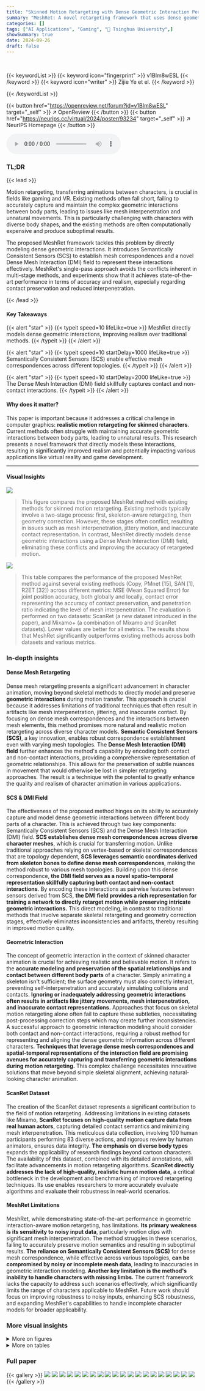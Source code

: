 ```yaml
---
title: "Skinned Motion Retargeting with Dense Geometric Interaction Perception"
summary: "MeshRet: A novel retargeting framework that uses dense geometric interaction modeling for realistic, artifact-free skinned character animation."
categories: []
tags: ["AI Applications", "Gaming", "🏢 Tsinghua University",]
showSummary: true
date: 2024-09-26
draft: false
---
```


<br>

{{< keywordList >}}
{{< keyword icon="fingerprint" >}} v1BIm8wESL {{< /keyword >}}
{{< keyword icon="writer" >}} Zijie Ye et el. {{< /keyword >}}
 
{{< /keywordList >}}

{{< button href="https://openreview.net/forum?id=v1BIm8wESL" target="_self" >}}
↗ OpenReview
{{< /button >}}
{{< button href="https://neurips.cc/virtual/2024/poster/93234" target="_self" >}}
↗ NeurIPS Homepage
{{< /button >}}


<audio controls>
    <source src="https://ai-paper-reviewer.com/v1BIm8wESL/podcast.wav" type="audio/wav">
    Your browser does not support the audio element.
</audio>


### TL;DR


{{< lead >}}

Motion retargeting, transferring animations between characters, is crucial in fields like gaming and VR.  Existing methods often fall short, failing to accurately capture and maintain the complex geometric interactions between body parts, leading to issues like mesh interpenetration and unnatural movements.  This is particularly challenging with characters with diverse body shapes, and the existing methods are often computationally expensive and produce suboptimal results.

The proposed MeshRet framework tackles this problem by directly modeling dense geometric interactions.  It introduces Semantically Consistent Sensors (SCS) to establish mesh correspondences and a novel Dense Mesh Interaction (DMI) field to represent these interactions effectively.  MeshRet's single-pass approach avoids the conflicts inherent in multi-stage methods, and experiments show that it achieves state-of-the-art performance in terms of accuracy and realism, especially regarding contact preservation and reduced interpenetration.

{{< /lead >}}


#### Key Takeaways

{{< alert "star" >}}
{{< typeit speed=10 lifeLike=true >}} MeshRet directly models dense geometric interactions, improving realism over traditional methods. {{< /typeit >}}
{{< /alert >}}

{{< alert "star" >}}
{{< typeit speed=10 startDelay=1000 lifeLike=true >}} Semantically Consistent Sensors (SCS) enable effective mesh correspondences across different topologies. {{< /typeit >}}
{{< /alert >}}

{{< alert "star" >}}
{{< typeit speed=10 startDelay=2000 lifeLike=true >}} The Dense Mesh Interaction (DMI) field skillfully captures contact and non-contact interactions. {{< /typeit >}}
{{< /alert >}}

#### Why does it matter?
This paper is important because it addresses a critical challenge in computer graphics: **realistic motion retargeting for skinned characters**.  Current methods often struggle with maintaining accurate geometric interactions between body parts, leading to unnatural results. This research presents a novel framework that directly models these interactions, resulting in significantly improved realism and potentially impacting various applications like virtual reality and game development.

------
#### Visual Insights



![](https://ai-paper-reviewer.com/v1BIm8wESL/figures_2_1.jpg)

> This figure compares the proposed MeshRet method with existing methods for skinned motion retargeting. Existing methods typically involve a two-stage process: first, skeleton-aware retargeting, then geometry correction.  However, these stages often conflict, resulting in issues such as mesh interpenetration, jittery motion, and inaccurate contact representation. In contrast, MeshRet directly models dense geometric interactions using a Dense Mesh Interaction (DMI) field, eliminating these conflicts and improving the accuracy of retargeted motion.





![](https://ai-paper-reviewer.com/v1BIm8wESL/tables_7_1.jpg)

> This table compares the performance of the proposed MeshRet method against several existing methods (Copy, PMnet [15], SAN [1], R2ET [32]) across different metrics: MSE (Mean Squared Error) for joint position accuracy, both globally and locally, contact error representing the accuracy of contact preservation, and penetration ratio indicating the level of mesh interpenetration.  The evaluation is performed on two datasets: ScanRet (a new dataset introduced in the paper), and Mixamo+ (a combination of Mixamo and ScanRet datasets). Lower values are better for all metrics.  The results show that MeshRet significantly outperforms existing methods across both datasets and various metrics.





### In-depth insights


#### Dense Mesh Retargeting
Dense mesh retargeting presents a significant advancement in character animation, moving beyond skeletal methods to directly model and preserve **geometric interactions** during motion transfer. This approach is crucial because it addresses limitations of traditional techniques that often result in artifacts like mesh interpenetration, jittering, and inaccurate contact.  By focusing on dense mesh correspondences and the interactions between mesh elements, this method promises more natural and realistic motion retargeting across diverse character models.  **Semantic Consistent Sensors (SCS)**, a key innovation, enables robust correspondence establishment even with varying mesh topologies.  The **Dense Mesh Interaction (DMI) field** further enhances the method's capability by encoding both contact and non-contact interactions, providing a comprehensive representation of geometric relationships.  This allows for the preservation of subtle nuances in movement that would otherwise be lost in simpler retargeting approaches. The result is a technique with the potential to greatly enhance the quality and realism of character animation in various applications.

#### SCS & DMI Field
The effectiveness of the proposed method hinges on its ability to accurately capture and model dense geometric interactions between different body parts of a character.  This is achieved through two key components: Semantically Consistent Sensors (SCS) and the Dense Mesh Interaction (DMI) field.  **SCS establishes dense mesh correspondences across diverse character meshes**, which is crucial for transferring motion.  Unlike traditional approaches relying on vertex-based or skeletal correspondences that are topology dependent, **SCS leverages semantic coordinates derived from skeleton bones to define dense mesh correspondences**, making the method robust to various mesh topologies.  Building upon this dense correspondence, **the DMI field serves as a novel spatio-temporal representation skillfully capturing both contact and non-contact interactions**.  By encoding these interactions as pairwise features between sensors derived from SCS, **the DMI field provides a rich representation for training a network to directly retarget motion while preserving intricate geometric interactions.** This direct modeling, in contrast to traditional methods that involve separate skeletal retargeting and geometry correction stages, effectively eliminates inconsistencies and artifacts, thereby resulting in improved motion quality.

#### Geometric Interaction
The concept of geometric interaction in the context of skinned character animation is crucial for achieving realistic and believable motion.  It refers to the **accurate modeling and preservation of the spatial relationships and contact between different body parts** of a character.  Simply animating a skeleton isn't sufficient;  the surface geometry must also correctly interact, preventing self-interpenetration and accurately simulating collisions and contacts.  **Ignoring or inadequately addressing geometric interactions often results in artifacts like jittery movements, mesh interpenetration, and inaccurate contact representations.**  Approaches that focus on skeletal motion retargeting alone often fail to capture these subtleties, necessitating post-processing correction steps which may create further inconsistencies.  A successful approach to geometric interaction modeling should consider both contact and non-contact interactions,  requiring a robust method for representing and aligning the dense geometric information across different characters.  **Techniques that leverage dense mesh correspondences and spatial-temporal representations of the interaction field are promising avenues for accurately capturing and transferring geometric interactions during motion retargeting.**  This complex challenge necessitates innovative solutions that move beyond simple skeletal alignment, achieving natural-looking character animation.

#### ScanRet Dataset
The creation of the ScanRet dataset represents a significant contribution to the field of motion retargeting.  Addressing limitations in existing datasets like Mixamo, **ScanRet focuses on high-quality motion capture data from real human actors**, capturing detailed contact semantics and minimizing mesh interpenetration. This meticulous data collection, involving 100 human participants performing 83 diverse actions, and rigorous review by human animators, ensures data integrity.  **The emphasis on diverse body types** expands the applicability of research findings beyond cartoon characters.  The availability of this dataset, combined with its detailed annotations, will facilitate advancements in motion retargeting algorithms. **ScanRet directly addresses the lack of high-quality, realistic human motion data**, a critical bottleneck in the development and benchmarking of improved retargeting techniques.  Its use enables researchers to more accurately evaluate algorithms and evaluate their robustness in real-world scenarios.

#### MeshRet Limitations
MeshRet, while demonstrating state-of-the-art performance in geometric interaction-aware motion retargeting, has limitations.  **Its primary weakness is its sensitivity to noisy input data**, particularly motion clips with significant mesh interpenetration.  The method struggles in these scenarios, failing to accurately preserve motion semantics and resulting in suboptimal results.  **The reliance on Semantically Consistent Sensors (SCS)** for dense mesh correspondence, while effective across various topologies, **can be compromised by noisy or incomplete mesh data**, leading to inaccuracies in geometric interaction modeling.  **Another key limitation is the method's inability to handle characters with missing limbs.**  The current framework lacks the capacity to address such scenarios effectively, which significantly limits the range of characters applicable to MeshRet. Future work should focus on improving robustness to noisy inputs, enhancing SCS robustness, and expanding MeshRet's capabilities to handle incomplete character models for broader applicability.


### More visual insights

<details>
<summary>More on figures
</summary>


![](https://ai-paper-reviewer.com/v1BIm8wESL/figures_3_1.jpg)

> This figure illustrates the MeshRet framework, which processes source motion and geometry to generate target motion.  It highlights the key stages: extracting the Dense Mesh Interaction (DMI) field from source motion data using sensor kinematics and feature selection, encoding both the DMI and geometric features, decoding to obtain target motion, and ensuring consistency between the source and target DMI fields. This approach directly models geometric interactions, unlike previous methods.


![](https://ai-paper-reviewer.com/v1BIm8wESL/figures_4_1.jpg)

> This figure illustrates two key aspects of the MeshRet framework. The left panel demonstrates how sensor features are derived from semantic coordinates, combining bone index, ray origin, and ray direction to create a representation that encapsulates both location and tangent space information. The right panel visually depicts the dense mesh interaction (DMI) field, showing how it captures both contact and non-contact interactions between different body parts.  The use of yellow and blue points to illustrate contact and non-contact is clearly shown.


![](https://ai-paper-reviewer.com/v1BIm8wESL/figures_7_1.jpg)

> This figure compares the results of the proposed MeshRet method with several baseline methods for skinned motion retargeting. It visually demonstrates the superior performance of MeshRet in terms of maintaining precise contact between body parts and minimizing geometric artifacts such as mesh interpenetration and jittering. The figure showcases several motion sequences with different characters and highlights areas where the baseline methods fail to accurately preserve contact and introduce undesirable artifacts, while MeshRet successfully handles these challenges.


![](https://ai-paper-reviewer.com/v1BIm8wESL/figures_8_1.jpg)

> This figure compares the proposed MeshRet method with existing methods for skinned motion retargeting. Existing methods often separate skeleton-aware retargeting from geometry correction, leading to issues such as jittery motion, mesh interpenetration, and contact mismatches.  MeshRet, in contrast, directly models dense geometric interactions using a DMI field, resulting in more accurate and natural-looking animations.


![](https://ai-paper-reviewer.com/v1BIm8wESL/figures_12_1.jpg)

> This figure compares the Mixamo and ScanRet datasets. The left panel shows that the Mixamo dataset does not always show characters maintaining correct hand contact during clapping actions, even when the characters have varying body types. The right panel shows that the ScanRet dataset shows characters of diverse body types consistently maintaining correct hand contact during clapping actions. This highlights one of the key differences between the two datasets and underscores the improved quality of the ScanRet dataset for motion retargeting.


![](https://ai-paper-reviewer.com/v1BIm8wESL/figures_14_1.jpg)

> The figure compares the proposed MeshRet method with existing methods for skinned motion retargeting.  Existing methods often separate skeletal retargeting and geometry correction, leading to problems like jittering, mesh interpenetration, and inaccurate contact. MeshRet, on the other hand, directly models dense geometric interactions using a DMI field, resulting in more natural and accurate retargeting.


![](https://ai-paper-reviewer.com/v1BIm8wESL/figures_15_1.jpg)

> This figure compares the proposed MeshRet method with existing methods for skinned motion retargeting.  Existing methods often use a two-stage process (skeleton retargeting followed by geometry correction) that leads to problems like jittering, mesh interpenetration, and inaccurate contact representation. MeshRet, in contrast, directly models dense geometric interactions using a DMI (Dense Mesh Interaction) field, leading to more accurate and natural results.


![](https://ai-paper-reviewer.com/v1BIm8wESL/figures_15_2.jpg)

> This figure compares the results of the proposed MeshRet method with several baseline methods for skinned motion retargeting. The comparison is qualitative and shows the effectiveness of MeshRet in terms of preserving precise contact and minimizing geometric interpenetration.  The images display several different characters performing the same action;  MeshRet produces more realistic results with proper contact and avoidance of mesh artifacts compared to the other methods.


![](https://ai-paper-reviewer.com/v1BIm8wESL/figures_17_1.jpg)

> This figure shows a qualitative comparison of the results obtained using different ratios of proximal sensor pairs. The top row displays results for a human-like character, while the bottom row shows results for a cartoon character. In both cases, using 100% proximal pairs yields the best results in terms of preserving contact and avoiding interpenetration. As the percentage of proximal pairs decreases, the results gradually deteriorate, with 0% proximal pairs producing the poorest results. This illustrates the importance of including proximal sensor pairs in the DMI field to capture detailed geometric interactions.


![](https://ai-paper-reviewer.com/v1BIm8wESL/figures_17_2.jpg)

> The figure compares the proposed MeshRet method with existing methods for skinned motion retargeting. Existing methods often involve a two-stage pipeline: skeletal retargeting followed by geometry correction. This approach leads to inconsistencies and artifacts such as jittering, interpenetration, and inaccurate contact.  In contrast, MeshRet directly models dense geometric interactions using a DMI field, resulting in more accurate and natural motion with preserved contact.


![](https://ai-paper-reviewer.com/v1BIm8wESL/figures_17_3.jpg)

> This figure compares the proposed MeshRet method with existing methods for skinned motion retargeting. Existing methods often suffer from contradictions between skeleton-based retargeting and geometry correction, resulting in issues like mesh interpenetration, jittery motion, and inaccurate contact representation. In contrast, MeshRet directly models dense geometric interactions using a Dense Mesh Interaction (DMI) field, effectively resolving these issues and producing more natural and accurate results.


![](https://ai-paper-reviewer.com/v1BIm8wESL/figures_18_1.jpg)

> This figure shows a qualitative comparison of the proposed MeshRet method's performance on the Mixamo dataset with both clean and noisy inputs. The results demonstrate the method's ability to accurately retarget motion in the presence of clean data, while highlighting its sensitivity to noise. The red rectangles highlight areas where mesh interpenetration occurs, indicating the limitations of the approach when dealing with noisy data.


![](https://ai-paper-reviewer.com/v1BIm8wESL/figures_18_2.jpg)

> This figure compares the results of the proposed MeshRet method with several baseline methods for skinned motion retargeting.  It showcases several motion sequences applied to different characters (a cartoon character, a muscular character, and a realistic character).  The goal is to highlight that MeshRet accurately preserves contact between body parts and avoids mesh interpenetration, unlike the baseline methods which suffer from issues like jittering, self-interpenetration, and contact mismatches.


![](https://ai-paper-reviewer.com/v1BIm8wESL/figures_19_1.jpg)

> This figure compares the results of the proposed MeshRet method with several baseline methods for skinned motion retargeting.  It shows several motion sequences, each retargeted to different characters with various body shapes.  The 'Source' column demonstrates the original motion.  The other columns represent the outputs of different methods: Copy (simple copying), PMnet, SAN, R2ET, and the proposed method (Ours). The images highlight the effectiveness of MeshRet in maintaining precise contact preservation between body parts and minimizing self-interpenetration, issues often encountered with other techniques.  The differences in geometric accuracy and contact preservation between MeshRet and the baseline methods are clearly visible.


![](https://ai-paper-reviewer.com/v1BIm8wESL/figures_19_2.jpg)

> This figure compares the results of the proposed MeshRet method with several baseline methods for skinned motion retargeting.  The top row shows the source motion. Subsequent rows display the retargeting results for different characters using various methods: Copy (simple copying of the motion), PMnet, SAN, R2ET, and finally the authors' method (Ours). The comparison highlights MeshRet's success in maintaining precise contact preservation and minimizing geometric artifacts like interpenetration, which are notable issues with the baseline methods.  MeshRet’s superior performance in handling complex geometric interactions during motion retargeting is evident.


![](https://ai-paper-reviewer.com/v1BIm8wESL/figures_20_1.jpg)

> This figure compares the results of the proposed MeshRet method against several baseline methods for skinned motion retargeting.  The top row shows the source motion sequence, which is then retargeted to different target characters in the subsequent rows.  Each column represents a different method.  The figure visually demonstrates that MeshRet achieves significantly better results than the alternatives in terms of maintaining accurate contact points between body parts and reducing instances of mesh interpenetration (where parts of the mesh overlap or pass through each other). The improvements in visual fidelity indicate more realistic and natural-looking character animation.


</details>




<details>
<summary>More on tables
</summary>


![](https://ai-paper-reviewer.com/v1BIm8wESL/tables_8_1.jpg)
> This table presents a quantitative comparison of the proposed MeshRet method against several state-of-the-art methods for skinned motion retargeting.  The evaluation is performed on two datasets: ScanRet and a combined Mixamo+ dataset.  Three metrics are used to assess performance: Mean Squared Error (MSE) for joint positions, Contact Error which quantifies the accuracy of contact preservation, and Penetration, indicating the level of mesh interpenetration. Lower values are better for all three metrics, indicating higher accuracy, better contact preservation, and less geometric artifacts.

![](https://ai-paper-reviewer.com/v1BIm8wESL/tables_13_1.jpg)
> This table presents a quantitative comparison of the proposed MeshRet method against several state-of-the-art methods for skinned motion retargeting.  The comparison uses three metrics: Mean Squared Error (MSE) for joint positions, Contact Error for contact preservation, and Penetration percentage for self-intersection.  The results are shown for two datasets: ScanRet (a newly collected dataset with high-quality motion capture data emphasizing contact and non-contact interactions) and Mixamo+ (a combination of the Mixamo dataset and ScanRet).  The MSEle metric represents the local MSE, providing a more fine-grained evaluation of joint position accuracy. The table allows for assessment of the relative performance of different retargeting methods across various metrics and datasets.

![](https://ai-paper-reviewer.com/v1BIm8wESL/tables_16_1.jpg)
> This table presents a quantitative comparison of the proposed MeshRet method against several state-of-the-art methods.  The metrics used are Mean Squared Error (MSE) for joint positions, Contact Error (a measure of contact preservation), and the percentage of mesh interpenetration.  Results are shown for the ScanRet dataset, the Mixamo dataset, and a combined Mixamo+ScanRet dataset.  The results demonstrate the superior performance of MeshRet in terms of accuracy, contact preservation, and minimizing mesh self-interpenetration.

![](https://ai-paper-reviewer.com/v1BIm8wESL/tables_16_2.jpg)
> This table presents a quantitative comparison of the proposed MeshRet method against several state-of-the-art methods for skinned motion retargeting.  The evaluation metrics include Mean Squared Error (MSE) for joint positions (both global and local), contact error, and the percentage of mesh penetration. The comparison is performed on two datasets: ScanRet (a newly collected dataset with high-quality motion capture data) and Mixamo+ (a combination of ScanRet and the publicly available Mixamo dataset).  The results demonstrate MeshRet's superior performance in terms of accuracy and preservation of geometric integrity.

![](https://ai-paper-reviewer.com/v1BIm8wESL/tables_16_3.jpg)
> This table quantitatively compares the performance of the proposed MeshRet method against several state-of-the-art methods.  The comparison uses three metrics: Mean Squared Error (MSE) for joint positions, Contact Error for contact preservation, and Penetration Percentage for self-collision avoidance.  The evaluation is performed on two datasets: ScanRet (a new dataset created by the authors) and Mixamo+ (a combination of the ScanRet and Mixamo datasets).  Lower values indicate better performance for each metric.

![](https://ai-paper-reviewer.com/v1BIm8wESL/tables_17_1.jpg)
> This table presents a quantitative comparison of the proposed MeshRet method against several state-of-the-art methods for skinned motion retargeting.  The evaluation metrics include Mean Squared Error (MSE) for both global and local joint positions, Contact Error (measuring the discrepancy between contact in source and target motion), and Penetration percentage (representing the degree of mesh interpenetration).  The dataset used for the comparison is a combination of the Mixamo and ScanRet datasets, providing a comprehensive evaluation across diverse motion capture data.

</details>




### Full paper

{{< gallery >}}
<img src="https://ai-paper-reviewer.com/v1BIm8wESL/1.png" class="grid-w50 md:grid-w33 xl:grid-w25" />
<img src="https://ai-paper-reviewer.com/v1BIm8wESL/2.png" class="grid-w50 md:grid-w33 xl:grid-w25" />
<img src="https://ai-paper-reviewer.com/v1BIm8wESL/3.png" class="grid-w50 md:grid-w33 xl:grid-w25" />
<img src="https://ai-paper-reviewer.com/v1BIm8wESL/4.png" class="grid-w50 md:grid-w33 xl:grid-w25" />
<img src="https://ai-paper-reviewer.com/v1BIm8wESL/5.png" class="grid-w50 md:grid-w33 xl:grid-w25" />
<img src="https://ai-paper-reviewer.com/v1BIm8wESL/6.png" class="grid-w50 md:grid-w33 xl:grid-w25" />
<img src="https://ai-paper-reviewer.com/v1BIm8wESL/7.png" class="grid-w50 md:grid-w33 xl:grid-w25" />
<img src="https://ai-paper-reviewer.com/v1BIm8wESL/8.png" class="grid-w50 md:grid-w33 xl:grid-w25" />
<img src="https://ai-paper-reviewer.com/v1BIm8wESL/9.png" class="grid-w50 md:grid-w33 xl:grid-w25" />
<img src="https://ai-paper-reviewer.com/v1BIm8wESL/10.png" class="grid-w50 md:grid-w33 xl:grid-w25" />
<img src="https://ai-paper-reviewer.com/v1BIm8wESL/11.png" class="grid-w50 md:grid-w33 xl:grid-w25" />
<img src="https://ai-paper-reviewer.com/v1BIm8wESL/12.png" class="grid-w50 md:grid-w33 xl:grid-w25" />
<img src="https://ai-paper-reviewer.com/v1BIm8wESL/13.png" class="grid-w50 md:grid-w33 xl:grid-w25" />
<img src="https://ai-paper-reviewer.com/v1BIm8wESL/14.png" class="grid-w50 md:grid-w33 xl:grid-w25" />
<img src="https://ai-paper-reviewer.com/v1BIm8wESL/15.png" class="grid-w50 md:grid-w33 xl:grid-w25" />
<img src="https://ai-paper-reviewer.com/v1BIm8wESL/16.png" class="grid-w50 md:grid-w33 xl:grid-w25" />
<img src="https://ai-paper-reviewer.com/v1BIm8wESL/17.png" class="grid-w50 md:grid-w33 xl:grid-w25" />
<img src="https://ai-paper-reviewer.com/v1BIm8wESL/18.png" class="grid-w50 md:grid-w33 xl:grid-w25" />
<img src="https://ai-paper-reviewer.com/v1BIm8wESL/19.png" class="grid-w50 md:grid-w33 xl:grid-w25" />
<img src="https://ai-paper-reviewer.com/v1BIm8wESL/20.png" class="grid-w50 md:grid-w33 xl:grid-w25" />
{{< /gallery >}}